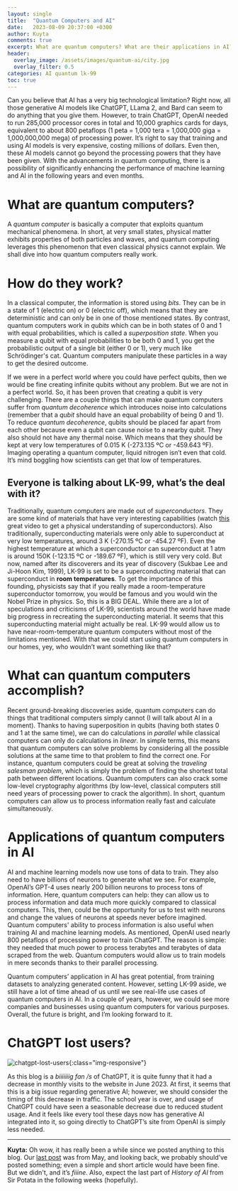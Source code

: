 ```yaml
---
layout: single
title:  "Quantum Computers and AI"
date:   2023-08-09 20:37:00 +0300
author: Kuyta
comments: true
excerpt: What are quantum computers? What are their applications in AI?
header:
  overlay_image: /assets/images/quantum-ai/city.jpg
  overlay_filter: 0.5
categories: AI quantum lk-99
toc: true
---
```


Can you believe that AI has a very big technological limitation? Right now, all those generative AI models like ChatGPT, LLama 2, and Bard can seem to do anything that you give them. However, to train ChatGPT, OpenAI needed to run 285,000 processor cores in total and 10,000 graphics cards for days, equivalent to about 800 petaflops (1 peta = 1,000 tera = 1,000,000 giga = 1,000,000,000 mega) of processing power. It’s right to say that training and using AI models is very expensive, costing millions of dollars. Even then, these AI models cannot go beyond the processing powers that they have been given. With the advancements in quantum computing, there is a possibility of significantly enhancing the performance of machine learning and AI in the following years and even months.

# What are quantum computers?
A _quantum computer_ is basically a computer that exploits quantum mechanical phenomena. In short, at very small states, physical matter exhibits properties of both particles and waves, and quantum computing leverages this phenomenon that even classical physics cannot explain. We shall dive into how quantum computers really work.

# How do they work?
In a classical computer, the information is stored using _bits_. They can be in a state of 1 (electric on) or 0 (electric off), which means that they are deterministic and can only be in one of those mentioned states. By contrast, quantum computers work in _qubits_ which can be in both states of 0 and 1 with equal probabilities, which is called a _superposition state_. When you measure a qubit with equal probabilities to be both 0 and 1, you get the probabilistic output of a single bit (either 0 or 1), very much like Schrödinger's cat. Quantum computers manipulate these particles in a way to get the desired outcome. 

If we were in a perfect world where you could have perfect qubits, then we would be fine creating infinite qubits without any problem. But we are not in a perfect world. So, it has been proven that creating a qubit is very challenging. There are a couple things that can make quantum computers suffer from _quantum decoherence_ which introduces noise into calculations (remember that a _qubit_ should have an equal probability of being 0 and 1). To reduce _quantum decoherence_, qubits should be placed far apart from each other because even a qubit can cause noise to a nearby qubit. They also should not have any thermal noise. Which means that they should be kept at very low temperatures of 0.015 K (-273.135 ºC or -459.643 ºF). Imaging operating a quantum computer, liquid nitrogen isn’t even that cold. It’s mind boggling how scientists can get that low of temperatures.

## Everyone is talking about LK-99, what’s the deal with it?
Traditionally, quantum computers are made out of _superconductors_. They are some kind of materials that have very interesting capabilities (watch [this](https://www.youtube.com/watch?v=h6FYs_AUCsQ) great video to get a physical understanding of superconductors). Also traditionally, superconducting materials were only able to superconduct at very low temperatures, around 3 K (-270.15 ºC or -454.27 ºF). Even the highest temperature at which a superconductor can superconduct at 1 atm is around 150K (-123.15 ºC or -189.67 ºF), which is still very very cold. But now, named after its discoverers and its year of discovery (Sukbae Lee and Ji-Hoon Kim, 1999), LK-99 is set to be a superconducting material that can superconduct in **room temperatures**. To get the importance of this founding, physicists say that if you really made a room-temperature superconductor tomorrow, you would be famous and you would win the Nobel Prize in physics. So, this is a BIG DEAL. While there are a lot of speculations and criticisms of LK-99, scientists around the world have made big progress in recreating the superconducting material. It seems that this superconducting material might actually be real. LK-99 would allow us to have near-room-temperature quantum computers without most of the limitations mentioned. With that we could start using quantum computers in our homes, yey, who wouldn’t want something like that?

# What can quantum computers accomplish?
Recent ground-breaking discoveries aside, quantum computers can do things that traditional computers simply cannot (I will talk about AI in a moment). Thanks to having superposition in qubits (having both states 0 and 1 at the same time), we can do calculations in _parallel_ while classical computers can only do calculations in _linear_. In simple terms, this means that quantum computers can solve problems by considering all the possible solutions at the same time to that problem to find the correct one. For instance, quantum computers could be great at solving the _traveling salesman problem_, which is simply the problem of finding the shortest total path between different locations. Quantum computers can also crack some low-level cryptography algorithms (by low-level, classical computers still need years of processing power to crack the algorithm). In short, quantum computers can allow us to process information really fast and calculate simultaneously.

# Applications of quantum computers in AI
AI and machine learning models now use tons of data to train. They also need to have billions of neurons to generate what we see. For example, OpenAI’s GPT-4 uses nearly 200 billion neurons to process tons of information. Here, quantum computers can help: they can allow us to process information and data much more quickly compared to classical computers. This, then, could be the opportunity for us to test with neurons and change the values of neurons at speeds never before imagined. Quantum computers' ability to process information is also useful when training AI and machine learning models. As mentioned, OpenAI used nearly 800 petaflops of processing power to train ChatGPT. The reason is simple: they needed that much power to process terabytes and terabytes of data scraped from the web. Quantum computers would allow us to train models in mere seconds thanks to their parallel processing.

Quantum computers’ application in AI has great potential, from training datasets to analyzing generated content. However, setting LK-99 aside, we still have a lot of time ahead of us until we see real-life use cases of quantum computers in AI. In a couple of years, however, we could see more companies and businesses using quantum computers for various purposes. Overall, the future is bright, and I’m looking forward to it.

# ChatGPT lost users?
![chatgpt-lost-users](/assets/images/quantum-ai/quantum-ai.png){:class="img-responsive"}

As this blog is a _biiiiiiig fan /s_ of ChatGPT, it is quite funny that it had a decrease in monthly visits to the website in June 2023. At first, it seems that this is a big issue regarding generative AI; however, we should consider the timing of this decrease in traffic. The school year is over, and usage of ChatGPT could have seen a seasonable decrease due to reduced student usage. And it feels like every tool these days now has generative AI integrated into it, so going directly to ChatGPT’s site from OpenAI is simply less needed.

---

**Kuyta:** Oh wow, it has really been a while since we posted anything to this blog. Our [last post](https://cookieblog.net/ai/chatbots/text/2023/05/14/text-generating-models) was from May, and looking back, we probably should’ve posted something; even a simple and short article would have been fine. But we didn't, and it’s _fiiine_. Also, expect the last part of _History of AI_ from Sir Potata in the following weeks (hopefully).